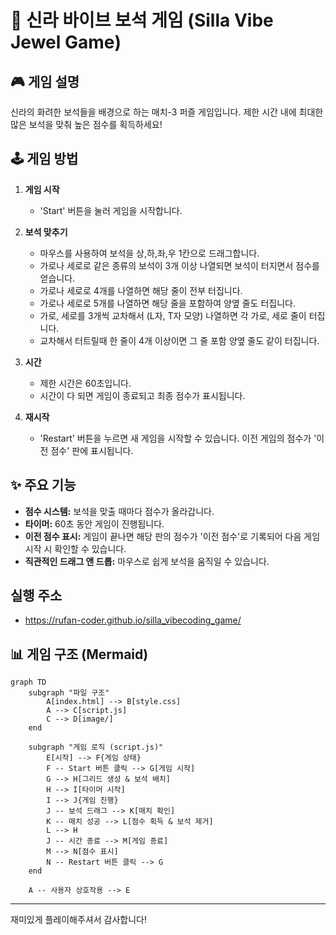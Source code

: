 # 💎 신라 바이브 보석 게임 (Silla Vibe Jewel Game)

## 🎮 게임 설명

신라의 화려한 보석들을 배경으로 하는 매치-3 퍼즐 게임입니다. 제한 시간 내에 최대한 많은 보석을 맞춰 높은 점수를 획득하세요!

## 🕹️ 게임 방법

1.  **게임 시작** 
    *   'Start' 버튼을 눌러 게임을 시작합니다.

2.  **보석 맞추기**
    *   마우스를 사용하여 보석을 상,하,좌,우 1칸으로 드래그합니다.
    *   가로나 세로로 같은 종류의 보석이 3개 이상 나열되면 보석이 터지면서 점수를 얻습니다.
    *   가로나 세로로 4개를 나열하면 해당 줄이 전부 터집니다.
    *   가로나 세로로 5개를 나열하면 해당 줄을 포함하여 양옆 줄도 터집니다.
    *   가로, 세로를 3개씩 교차해서 (L자, T자 모양) 나열하면 각 가로, 세로 줄이 터집니다.
    *   교차해서 터트릴때 한 줄이 4개 이상이면 그 줄 포함 양옆 줄도 같이 터집니다.
3.  **시간**
    *   제한 시간은 60초입니다.
    *   시간이 다 되면 게임이 종료되고 최종 점수가 표시됩니다.

4.  **재시작** 
    *   'Restart' 버튼을 누르면 새 게임을 시작할 수 있습니다. 이전 게임의 점수가 '이전 점수' 판에 표시됩니다.

## ✨ 주요 기능

*   **점수 시스템:** 보석을 맞출 때마다 점수가 올라갑니다.
*   **타이머:** 60초 동안 게임이 진행됩니다.
*   **이전 점수 표시:** 게임이 끝나면 해당 판의 점수가 '이전 점수'로 기록되어 다음 게임 시작 시 확인할 수 있습니다.
*   **직관적인 드래그 앤 드롭:** 마우스로 쉽게 보석을 움직일 수 있습니다.


## 실행 주소
+ https://rufan-coder.github.io/silla_vibecoding_game/

## 📊 게임 구조 (Mermaid)

```mermaid
graph TD
    subgraph "파일 구조"
        A[index.html] --> B[style.css]
        A --> C[script.js]
        C --> D[image/]
    end

    subgraph "게임 로직 (script.js)"
        E[시작] --> F{게임 상태}
        F -- Start 버튼 클릭 --> G[게임 시작]
        G --> H[그리드 생성 & 보석 배치]
        H --> I[타이머 시작]
        I --> J{게임 진행}
        J -- 보석 드래그 --> K[매치 확인]
        K -- 매치 성공 --> L[점수 획득 & 보석 제거]
        L --> H
        J -- 시간 종료 --> M[게임 종료]
        M --> N[점수 표시]
        N -- Restart 버튼 클릭 --> G
    end

    A -- 사용자 상호작용 --> E
```

---
재미있게 플레이해주셔서 감사합니다!